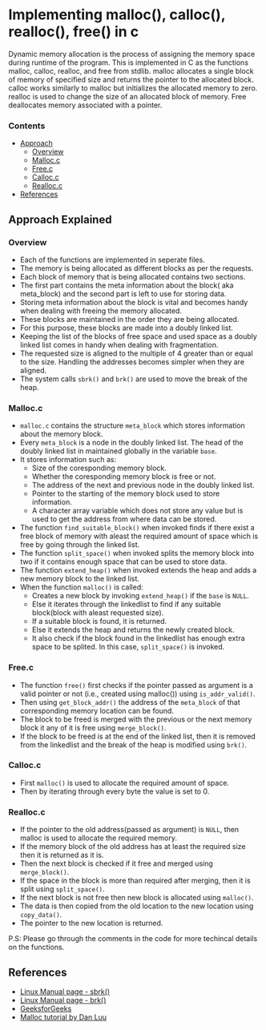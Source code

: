 # Implementing malloc(), calloc(), realloc(), free() in c
Dynamic memory allocation is the process of assigning the memory space during runtime of the program. This is implemented in C as the functions malloc, calloc, realloc, and free from stdlib. malloc allocates a single block of memory of specified size and returns the pointer to the allocated block. calloc works similarly to malloc but initializes the allocated memory to zero. realloc is used to change the size of an allocated block of memory. Free deallocates memory associated with a pointer.

### Contents
* [Approach](#approach-explained)
  * [Overview](#overview)
  * [Malloc.c](#mallocc)
  * [Free.c](#freec)
  * [Calloc.c](#callocc)
  * [Realloc.c](#reallocc)
* [References](#references)

## Approach Explained
### Overview
* Each of the functions are implemented in seperate files.
* The memory is being allocated as different blocks as per the requests.
* Each block of memory that is being allocated contains two sections.
* The first part contains the meta information about the block( aka meta_block) and the second part is left to use for storing data.
* Storing meta information about the block is vital and becomes handy when dealing with freeing the memory allocated.
* These blocks are maintained in the order they are being allocated.
* For this purpose, these blocks are made into a doubly linked list. 
* Keeping the list of the blocks of free space and used space as a doubly linked list comes in handy when dealing with fragmentation.
* The requested size is aligned to the multiple of 4 greater than or equal to the size. Handling the addresses becomes simpler when they are aligned. 
* The system calls `sbrk()` and `brk()` are used to move the break of the heap.  

### Malloc.c
* ```malloc.c``` contains the structure ```meta_block``` which stores information about the memory block.
* Every ```meta_block``` is a node in the doubly linked list. The head of the doubly linked list in maintained globally in the variable ```base```.
* It stores information such as:
  * Size of the coresponding memory block.
  * Whether the coresponding memory block is free or not.
  * The address of the next and previous node in the doubly linked list.
  * Pointer to the starting of the memory block used to store information.
  * A character array variable which does not store any value but is used to get the address from where data can be stored.
* The function ```find_suitable_block()``` when invoked finds if there exist a free block of memory with aleast the required amount of space which is free by going through the linked list.
* The function ```split_space()``` when invoked splits the memory block into two if it contains enough space that can be used to store data.
* The function ```extend_heap()``` when invoked extends the heap and adds a new memory block to the linked list.
* When the function ```malloc()``` is called:
  * Creates a new block by invoking ```extend_heap()``` if the ```base``` is ```NULL```.
  * Else it iterates through the linkedlist to find if any suitable block(block with aleast requested size).
  * If a suitable block is found, it is returned.
  * Else it extends the heap and returns the newly created block.
  * It also check if the block found in the linkedlist has enough extra space to be splited. In this case, ```split_space()``` is invoked.

### Free.c
* The function `free()` first checks if the pointer passed as argument is a valid pointer or not (i.e., created using malloc()) using `is_addr_valid()`.
* Then using `get_block_addr()` the address of the `meta_block` of that corresponding memory location can be found.
* The block to be freed is merged with the previous or the next memory block it any of it is free using `merge_block()`.
* If the block to be freed is at the end of the linked list, then it is removed from the linkedlist and the break of the heap is modified using `brk()`.

### Calloc.c
* First `malloc()` is used to allocate the required amount of space.
* Then by iterating through every byte the value is set to 0.

### Realloc.c
* If the pointer to the old address(passed as argument) is `NULL`, then malloc is used to allocate the required memory.
* If the memory block of the old address has at least the required size then it is returned as it is.
* Then the next block is checked if it free and merged using `merge_block()`.
* If the space in the block is more than required after merging, then it is split using `split_space()`.
* If the next block is not free then new block is allocated using `malloc()`. 
* The data is then copied from the old location to the new location using `copy_data()`.
* The pointer to the new location is returned.

P.S: Please go through the comments in the code for more techincal details on the functions.

## References
* [Linux Manual page - sbrk()](https://linux.die.net/man/2/sbrk)
* [Linux Manual page - brk()](https://man7.org/linux/man-pages/man2/brk.2.html)
* [GeeksforGeeks](https://www.geeksforgeeks.org/memory-layout-of-c-program/)
* [Malloc tutorial by Dan Luu]()
